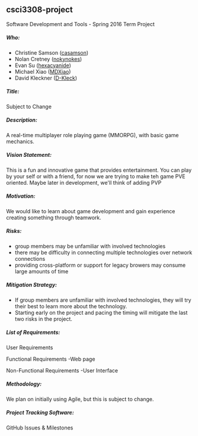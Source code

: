 ## csci3308-project
Software Development and Tools - Spring 2016 Term Project

##### Who:

- Christine Samson ([casamson](https://github.com/casamson))
- Nolan Cretney ([nokynokes](https://github.com/nokynokes))
- Evan Su ([hexacyanide](https://github.com/hexacyanide))
- Michael Xiao ([MDXiao](https://github.com/MDXiao))
- David Kleckner ([D-Kleck](https://github.com/D-Kleck))

##### Title:
Subject to Change

##### Description:
A real-time multiplayer role playing game (MMORPG), with basic game mechanics.


##### Vision Statement:
This is a fun and innovative game that provides entertainment. You can play by your self or with a friend, for now we are trying to 
make teh game PVE oriented. Maybe later in development, we'll think of adding PVP

##### Motivation:
We would like to learn about game development and gain experience creating something through teamwork. 

##### Risks:
- group members may be unfamiliar with involved technologies
- there may be difficulty in connecting multiple technologies over network connections
- providing cross-platform or support for legacy browers may consume large amounts of time

##### Mitigation Strategy:
- If group members are unfamiliar with involved technologies, they will try their best to learn more about the technology.
- Starting early on the project and pacing the timing will mitigate the last two risks in the project.

##### List of Requirements:
User Requirements

Functional Requirements
-Web page

Non-Functional Requirements
-User Interface

##### Methodology:
We plan on initially using Agile, but this is subject to change. 

##### Project Tracking Software:
GitHub Issues & Milestones
